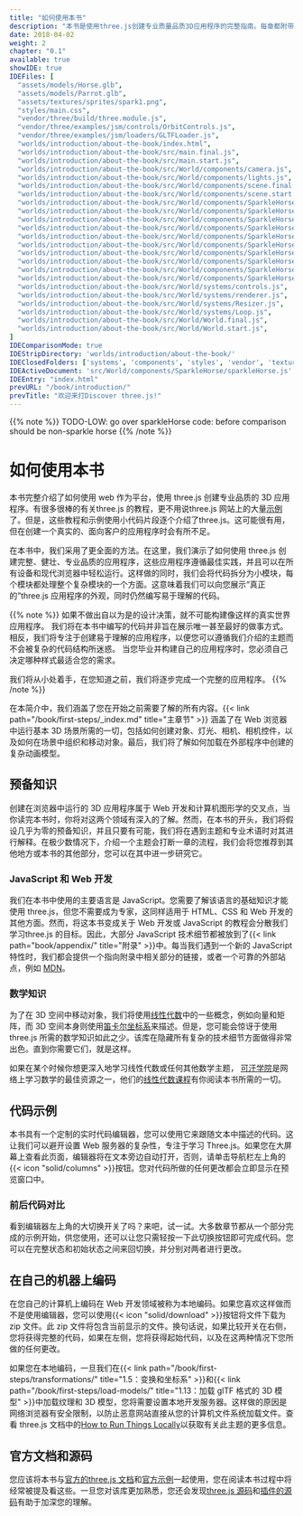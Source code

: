 ```yaml
---
title: "如何使用本书"
description: "本书是使用three.js创建专业质量品质3D应用程序的完整指南。每章都附带一个实时代码编辑器，因此您可以编辑我们描述的代码并立即查看更改。"
date: 2018-04-02
weight: 2
chapter: "0.1"
available: true
showIDE: true
IDEFiles: [
  "assets/models/Horse.glb",
  "assets/models/Parrot.glb",
  "assets/textures/sprites/spark1.png",
  "styles/main.css",
  "vendor/three/build/three.module.js",
  "vendor/three/examples/jsm/controls/OrbitControls.js",
  "vendor/three/examples/jsm/loaders/GLTFLoader.js",
  "worlds/introduction/about-the-book/index.html",
  "worlds/introduction/about-the-book/src/main.final.js",
  "worlds/introduction/about-the-book/src/main.start.js",
  "worlds/introduction/about-the-book/src/World/components/camera.js",
  "worlds/introduction/about-the-book/src/World/components/lights.js",
  "worlds/introduction/about-the-book/src/World/components/scene.final.js",
  "worlds/introduction/about-the-book/src/World/components/scene.start.js",
  "worlds/introduction/about-the-book/src/World/components/SparkleHorse/sparkleHorse.final.js",
  "worlds/introduction/about-the-book/src/World/components/SparkleHorse/sparkleHorse.start.js",
  "worlds/introduction/about-the-book/src/World/components/SparkleHorse/utilities/convertMeshToPoints.final.js",
  "worlds/introduction/about-the-book/src/World/components/SparkleHorse/utilities/convertMeshToPoints.start.js",
  "worlds/introduction/about-the-book/src/World/components/SparkleHorse/utilities/createSizesAttribute.final.js",
  "worlds/introduction/about-the-book/src/World/components/SparkleHorse/utilities/createSizesAttribute.start.js",
  "worlds/introduction/about-the-book/src/World/components/SparkleHorse/utilities/createSparkleMaterial.final.js",
  "worlds/introduction/about-the-book/src/World/components/SparkleHorse/utilities/createSparkleMaterial.start.js",
  "worlds/introduction/about-the-book/src/World/components/SparkleHorse/utilities/setupAnimation.final.js",
  "worlds/introduction/about-the-book/src/World/components/SparkleHorse/utilities/setupAnimation.start.js",
  "worlds/introduction/about-the-book/src/World/systems/controls.js",
  "worlds/introduction/about-the-book/src/World/systems/renderer.js",
  "worlds/introduction/about-the-book/src/World/systems/Resizer.js",
  "worlds/introduction/about-the-book/src/World/systems/Loop.js",
  "worlds/introduction/about-the-book/src/World/World.final.js",
  "worlds/introduction/about-the-book/src/World/World.start.js",
]
IDEComparisonMode: true
IDEStripDirectory: 'worlds/introduction/about-the-book/'
IDEClosedFolders: ['systems', 'components', 'styles', 'vendor', 'textures']
IDEActiveDocument: 'src/World/components/SparkleHorse/sparkleHorse.js'
IDEEntry: "index.html"
prevURL: "/book/introduction/"
prevTitle: "欢迎来打Discover three.js!"
---
```


{{% note %}}
TODO-LOW: go over sparkleHorse code: before comparison should be non-sparkle horse
{{% /note %}}

# 如何使用本书

本书完整介绍了如何使用 web 作为平台，使用 three.js 创建专业品质的 3D 应用程序。有很多很棒的有关three.js 的教程，更不用说three.js 网站上的大量[示例](https://threejs.org/examples/)了。但是，这些教程和示例使用小代码片段逐个介绍了three.js。这可能很有用，但在创建一个真实的、面向客户的应用程序时会有所不足。

在本书中，我们采用了更全面的方法。在这里，我们演示了如何使用 three.js 创建完整、健壮、专业品质的应用程序，这些应用程序遵循最佳实践，并且可以在所有设备和现代浏览器中轻松运行。这样做的同时，我们会将代码拆分为小模块，每个模块都处理整个复杂模块的一个方面。这意味着我们可以向您展示“真正的”three.js 应用程序的外观，同时仍然编写易于理解的代码。

{{% note %}}
如果不做出自以为是的设计决策，就不可能构建像这样的真实世界应用程序。 我们将在本书中编写的代码并非旨在展示唯一甚至最好的做事方式。 相反，我们将专注于创建易于理解的应用程序，以便您可以遵循我们介绍的主题而不会被复杂的代码结构所迷惑。 当您毕业并构建自己的应用程序时，您必须自己决定哪种样式最适合您的需求。

我们将从小处着手，在您知道之前，我们将逐步完成一个完整的应用程序。
{{% /note %}}

在本简介中，我们涵盖了您在开始之前需要了解的所有内容。{{< link path="/book/first-steps/_index.md" title="主章节" >}} 涵盖了在 Web 浏览器中运行基本 3D 场景所需的一切，包括如何创建对象、灯光、相机、相机控件，以及如何在场景中组织和移动对象。最后，我们将了解如何加载在外部程序中创建的复杂动画模型。

## 预备知识

创建在浏览器中运行的 3D 应用程序属于 Web 开发和计算机图形学的交叉点，当你读完本书时，你将对这两个领域有深入的了解。然而，在本书的开头，我们将假设几乎为零的预备知识，并且只要有可能，我们将在遇到主题和专业术语时对其进行解释。在极少数情况下，介绍一个主题会打断一章的流程，我们会将您推荐到其他地方或本书的其他部分，您可以在其中进一步研究它。

### JavaScript 和 Web 开发

我们在本书中使用的主要语言是 JavaScript。您需要了解该语言的基础知识才能使用 three.js，但您不需要成为专家，这同样适用于 HTML、CSS 和 Web 开发的其他方面。然而，将这本书变成关于 Web 开发或 JavaScript 的教程会分散我们学习three.js 的目标。因此，大部分 JavaScript 技术细节都被放到了{{< link path="book/appendix/" title="附录" >}}中。每当我们遇到一个新的 JavaScript 特性时，我们都会提供一个指向附录中相关部分的链接，或者一个可靠的外部站点，例如 [MDN](https://developer.mozilla.org/en-US/)。

### 数学知识

为了在 3D 空间中移动对象，我们将使用[线性代数](https://en.wikipedia.org/wiki/Linear_algebra)中的一些概念，例如向量和矩阵，而 3D 空间本身则使用[笛卡尔坐标系](https://en.wikipedia.org/wiki/Cartesian_coordinate_system)来描述。但是，您可能会惊讶于使用three.js 所需的数学知识如此之少。该库在隐藏所有复杂的技术细节方面做得非常出色。直到你需要它们，就是这样。

如果在某个时候你想更深入地学习线性代数或任何其他数学主题， [可汗学院](https://www.khanacademy.org/)是网络上学习数学的最佳资源之一，他们的[线性代数课程](https://www.khanacademy.org/math/linear-algebra)有你阅读本书所需的一切。

## 代码示例

本书具有一个定制的实时代码编辑器，您可以使用它来跟随文本中描述的代码。这让我们可以避开设置 Web 服务器的复杂性，专注于学习 Three.js。如果您在大屏幕上查看此页面，编辑器将在文本旁边自动打开，否则，请单击导航栏左上角的{{< icon "solid/columns" >}}按钮。您对代码所做的任何更改都会立即显示在预览窗口中。

### 前后代码对比

看到编辑器左上角的大切换开关了吗？来吧，试一试。大多数章节都从一个部分完成的示例开始，供您使用，还可以让您只需轻按一下此切换按钮即可完成代码。您可以在完整状态和初始状态之间来回切换，并分别对两者进行更改。

## 在自己的机器上编码

在您自己的计算机上编码在 Web 开发领域被称为本地编码。如果您喜欢这样做而不是使用编辑器，您可以使用{{< icon "solid/download" >}}按钮将文件下载为 zip 文件。此 zip 文件将包含当前显示的文件。换句话说，如果比较开关在右侧，您将获得完整的代码，如果在左侧，您将获得起始代码，以及在这两种情况下您所做的任何更改。

如果您在本地编码，一旦我们在{{< link path="/book/first-steps/transformations/" title="1.5：变换和坐标系" >}}和{{< link path="/book/first-steps/load-models/" title="1.13：加载 glTF 格式的 3D 模型" >}}中加载纹理和 3D 模型，您将需要设置本地开发服务器。这样做的原因是网络浏览器有安全限制，以防止恶意网站直接从您的计算机文件系统加载文件。查看 three.js 文档中的[How to Run Things Locally](https://threejs.org/docs/#manual/introduction/How-to-run-things-locally)以获取有关此主题的更多信息。

## 官方文档和源码

您应该将本书与[官方的three.js 文档](https://threejs.org/docs/)和[官方示例](https://threejs.org/examples/)一起使用，您在阅读本书过程中将经常被提及看这些。一旦您对该库更加熟悉，您还会发现[three.js 源码](https://github.com/mrdoob/three.js/tree/dev/src)和[插件的源码](https://github.com/mrdoob/three.js/tree/dev/examples/jsm)有助于加深您的理解。


